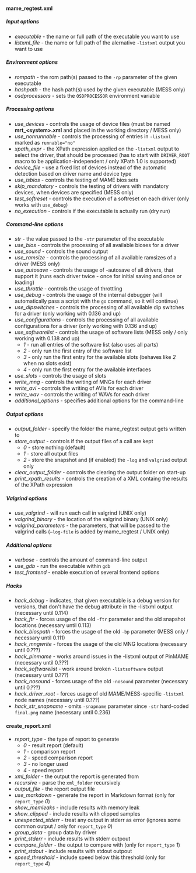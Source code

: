 #### mame_regtest.xml

##### Input options
* _executable_ - the name or full path of the executable you want to use
* _listxml_file_ - the name or full path of the alernative `-listxml` output you want to use

##### Environment options
* _rompath_ - the rom path(s) passed to the `-rp` parameter of the given executable
* _hashpath_ - the hash path(s) used by the given executable (MESS only)
* _osdprocessors_ - sets the `OSDPROCESSOR` environment variable

##### Processing options
* _use_devices_ - controls the usage of device files (must be named **mrt_\<system\>.xml** and placed in the working directory / MESS only)
* _use_nonrunnable_ - controls the processing of entries in `-listxml` marked as `runnable="no"`
* _xpath_expr_ - the XPath expression applied on the `-listxml` output to select the driver, that should be processed (has to start with `DRIVER_ROOT` macro to be application-independent / only XPath 1.0 is supported)
* _device_file_ - use a fixed list of devices instead of the automatic detection based on driver name and device type
* _use_isbios_ - controls the testing of MAME bios sets
* _skip_mandatory_ - controls the testing of drivers with mandatory devices, when devices are specified (MESS only)
* _test_softreset_ - controls the execution of a softreset on each driver (only works with `use_debug`)
* _no_execution_ - controls if the executable is actually run (dry run)

##### Command-line options
* _str_ - the value passed to the `-str` parameter of the executable
* _use_bios_ - controls the processing of all available bioses for a driver
* _use_sound_ - controls the sound output
* _use_ramsize_ - controls the processing of all available ramsizes of a driver (MESS only)
* _use_autosave_ - controls the usage of -autosave of all drivers, that support it (runs each driver twice - once for initial saving and once or loading)
* _use_throttle_ - controls the usage of throttling
* _use_debug_ - controls the usage of the internal debugger (will automatically pass a script with the `go` command, so it will continue)
* _use_dipswitches_ - controls the processing of all available dip switches for a driver (only working with 0.136 and up)
* _use_configurations_ - controls the processing of all available configurations for a driver (only working with 0.136 and up)
* _use_softwarelist_ - controls the usage of software lists (MESS only / only working with 0.138 and up)
    * _1_ - run all entries of the software list (also uses all parts)
    * _2_ - only run the first entry of the software list
    * _3_ - only run the first entry for the available slots (behaves like _2_ when no slots exist)
    * _4_ - only run the first entry for the available interfaces
* _use_slots_ - controls the usage of slots
* _write_mng_ - controls the writing of MNGs for each driver
* _write_avi_ - controls the writing of AVIs for each driver
* _write_wav_ - controls the writing of WAVs for each driver
* _additional_options_ - specifies additional options for the command-line

##### Output options
* _output_folder_ - specify the folder the mame_regtest output gets written to
* _store_output_ - controls if the output files of a call are kept
    * _0_ - store nothing (default)
    * _1_ - store all output files
    * _2_ - store the snapshot and (if enabled) the `-log` and `valgrind` output only
* _clear_output_folder_ - controls the clearing the output folder on start-up
* _print_xpath_results_ - controls the creatíon of a XML containg the results of the XPath expression

##### Valgrind options
* _use_valgrind_ - will run each call in valgrind (UNIX only)
* _valgrind_binary_ - the location of the valgrind binary (UNIX only)
* _valgrind_parameters_ - the parameters, that will be passed to the valgrind calls (`–log-file` is added by mame_regtest / UNIX only)

##### Additional options
* _verbose_ - controls the amount of command-line output
* _use_gdb_ - run the executable within `gdb`
* _test_frontend_ - enable execution of several frontend options

##### Hacks
* _hack_debug_ - indicates, that given executable is a debug version for versions, that don't have the debug attribute in the -listxml output (necessary until 0.114)
* _hack_ftr_ - forces usage of the old `-ftr` parameter and the old snapshot locations (necessary until 0.113)
* _hack_biospath_ - forces the usage of the old `-bp` parameter (MESS only / necessary until 0.111)
* _hack_mngwrite_ - forces the usage of the old MNG locations (necessary until 0.???)
* _hack_pinmame_ - works around issues in the -listxml output of PinMAME (necessary until 0.???)
* _hack_softwarelist_ - work around broken `-listsoftware` output (necessary until 0.???)
* _hack_nosound_ - forces usage of the old `-nosound` parameter (necessary until 0.???)
* _hack_driver_root_ - forces usage of old MAME/MESS-specific `-listxml` node names (necessary until 0.???)
* _hack_str_snapname_ - omits `-snapname` parameter since `-str` hard-coded `final.png` name (necessary until 0.236)

#### create_report.xml

* _report_type_ - the type of report to generate
    * _0_ - result report (default)
    * _1_ - comparison report
    * _2_ - speed comparison report
    * _3_ - no longer used
    * _4_ - speed report 
* _xml_folder_ - the output the report is generated from
* _recursive_ - parse the `xml_folder` recursively
* _output_file_ - the report output file
* _use_markdown_ - generate the report in Markdown format (only for `report_type` _0_)
* _show_memleaks_ - include results with memory leak
* _show_clipped_ - include results with clipped samples
* _unexpected_stderr_ - treat any output in stderr as error (ignores some common output / only for `report_type` _0_)
* _group_data_ - group data by driver
* _print_stderr_ - include results with stderr outpout
* _compare_folder_ - the output to compare with (only for `report_type` _1_)
* _print_stdout_ - include results with stdout outpout
* _speed_threshold_ - include speed below this threshold (only for `report_type` _4_)